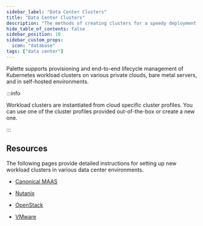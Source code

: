 ```yaml
---
sidebar_label: "Data Center Clusters"
title: "Data Center Clusters"
description: "The methods of creating clusters for a speedy deployment on any CSP"
hide_table_of_contents: false
sidebar_position: 10
sidebar_custom_props:
  icon: "database"
tags: ["data center"]
---
```


Palette supports provisioning and end-to-end lifecycle management of Kubernetes workload clusters on various private
clouds, bare metal servers, and in self-hosted environments.

:::info

Workload clusters are instantiated from cloud specific cluster profiles. You can use one of the cluster profiles
provided out-of-the-box or create a new one.

:::

## Resources

The following pages provide detailed instructions for setting up new workload clusters in various data center
environments.

- [Canonical MAAS](maas/maas.md)

- [Nutanix](nutanix/nutanix.md)

- [OpenStack](openstack.md)

- [VMware](vmware.md)

